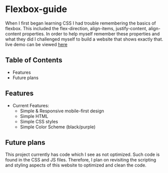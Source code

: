 # Flexbox-guide

When I first began learning CSS I had trouble remembering the basics of flexbox. This included the flex-direction, align-items, justify-content, align-content properties.
In order to help myself remember these properties and what they did I challenged myself to build a website that shows exactly that.
live demo can be viewed [here](https://css-flexbox-guide.netlify.app/)


## Table of Contents
* Features
* Future plans


## Features
* Current Features:
  * Simple & Responsive mobile-first design
  * Simple HTML
  * Simple CSS styles
  * Simple Color Scheme (black/purple)


## Future plans
This project currently has code which I see as not optimized. Such code is found in the CSS and JS files. Therefore, I plan on revisiting the scripting and styling aspects of this website to optimized and clean the code.



